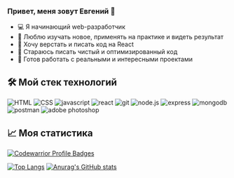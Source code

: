 ### Привет, меня зовут Евгений 👋

- 💻 Я начинающий web-разработчик
- 🧠 Люблю изучать новое, применять на практике и видеть результат
- 🚀 Хочу верстать и писать код на React
- 🧹 Стараюсь писать чистый и оптимизированный код
- 💼 Готов работать с реальными и интересными проектами

## 🛠 Мой стек технологий

<p>
  <img src="https://img.shields.io/badge/HTML5-E34F26?style=for-the-badge&logo=html5&logoColor=white" alt="HTML">
  <img src="https://img.shields.io/badge/CSS3-1572B6?style=for-the-badge&logo=css3&logoColor=white" alt="CSS">
  <img src="https://img.shields.io/badge/javascript-F7DF1E?style=for-the-badge&logo=javascript&logoColor=black" alt="javascript">
  <img src="https://img.shields.io/badge/react-61DAFB?style=for-the-badge&logo=react&logoColor=black" alt="react">
  <img src="https://img.shields.io/badge/git-F05032?style=for-the-badge&logo=git&logoColor=white" alt="git">
  <img src="https://img.shields.io/badge/node.js-339933?style=for-the-badge&logo=nodedotjs&logoColor=white" alt="node.js">
  <img src="https://img.shields.io/badge/express-000000?style=for-the-badge&logo=express&logoColor=white" alt="express">
  <img src="https://img.shields.io/badge/mongodb-47A248?style=for-the-badge&logo=mongodb&logoColor=white" alt="mongodb">
  <img src="https://img.shields.io/badge/postman-FF6C37?style=for-the-badge&logo=postman&logoColor=white" alt="postman">
  <img src="https://img.shields.io/badge/adobe photoshop-31A8FF?style=for-the-badge&logo=adobephotoshop&logoColor=white" alt="adobe photoshop">
</p>

## 📈 Моя статистика

[![Codewarrior Profile Badges](https://www.codewars.com/users/Evgeniy%20Dvoeglazov/badges/large)](https://www.codewars.com/users/Evgeniy%20Dvoeglazov)

[![Top Langs](https://github-readme-stats.vercel.app/api/top-langs/?username=Evgeniy-Dvoeglazov&layout=compact)](https://github.com/Evgeniy-Dvoeglazov/github-readme-stats) [![Anurag's GitHub stats](https://github-readme-stats.vercel.app/api?username=Evgeniy-Dvoeglazov&hide=contribs,prs,issues,stars)](https://github.com/Evgeniy-Dvoeglazov/github-readme-stats)
